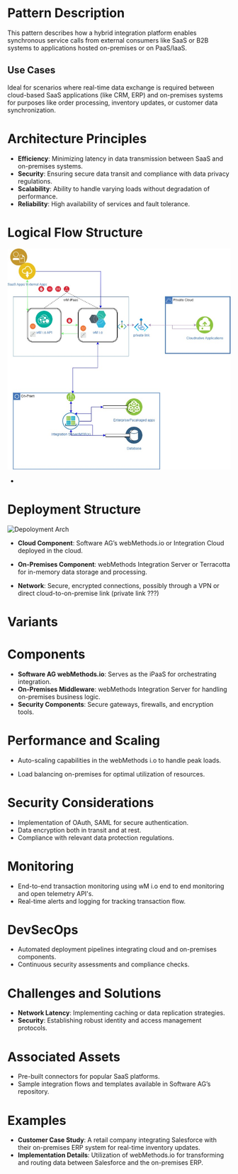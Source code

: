 # Pattern Description

This pattern describes how a hybrid integration platform enables 
synchronous service calls from external consumers like SaaS or B2B 
systems to applications hosted on-premises or on PaaS/IaaS.

## Use Cases

Ideal for scenarios where real-time data exchange is required between 
cloud-based SaaS applications (like CRM, ERP) and on-premises systems 
for purposes like order processing, inventory updates, or customer data 
synchronization.

# Architecture Principles

- **Efficiency**: Minimizing latency in data transmission between SaaS and on-premises systems.
- **Security**: Ensuring secure data transit and compliance with data privacy regulations.
- **Scalability**: Ability to handle varying loads without degradation of performance.
- **Reliability**: High availability of services and fault tolerance.

# Logical Flow Structure

![Logical flow](https://github.com/bramhanayaghea/webMethodsCAF/blob/develop/SaaSToOnPremiseIaaS/A1-Logical.jpg)

- 

# Deployment Structure


![Depoloyment Arch](https://github.com/bramhanayaghea/webMethodsCAF/blob/develop/SaaSToOnPremiseIaaS/a1deployment.jpg)

- **Cloud Component**: Software AG’s webMethods.io or Integration Cloud deployed in the cloud.

- **On-Premises Component**: webMethods Integration Server or Terracotta for in-memory data storage and processing.

- **Network**: Secure, encrypted connections, possibly through a VPN or direct cloud-to-on-premise link (private link ???)

# Variants

# Components

- **Software AG webMethods.io**: Serves as the iPaaS for orchestrating integration.
- **On-Premises Middleware**: webMethods Integration Server for handling on-premises business logic.
- **Security Components**: Secure gateways, firewalls, and encryption tools.

# Performance and Scaling

- Auto-scaling capabilities in the webMethods i.o to handle peak loads.

- Load balancing on-premises for optimal utilization of resources.

# Security Considerations

- Implementation of OAuth, SAML for secure authentication.
- Data encryption both in transit and at rest.
- Compliance with relevant data protection regulations.

# Monitoring

- End-to-end transaction monitoring using wM i.o end to end monitoring and open telemetry API's.
- Real-time alerts and logging for tracking transaction flow.

# DevSecOps

- Automated deployment pipelines integrating cloud and on-premises components.
- Continuous security assessments and compliance checks.

# Challenges and Solutions

- **Network Latency**: Implementing caching or data replication strategies.
- **Security**: Establishing robust identity and access management protocols.

# Associated Assets

- Pre-built connectors for popular SaaS platforms.
- Sample integration flows and templates available in Software AG’s repository.

# Examples

- **Customer Case Study**: A retail company integrating Salesforce with their on-premises ERP system for real-time inventory updates.
- **Implementation Details**: Utilization of webMethods.io for transforming and routing data between Salesforce and the on-premises ERP.
